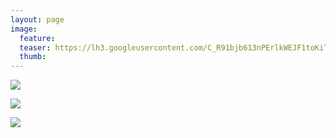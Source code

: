```yaml
---
layout: page
image:
  feature:
  teaser: https://lh3.googleusercontent.com/C_R91bjb613nPErlkWEJF1toKiTZUpo17Z2m4kFuGlk=w245-h163-no
  thumb:
---
```


![](https://lh3.googleusercontent.com/suiImMc1er1l_wvkpWmmXRN0mGh3hEnxWvfN7Kx1FVs=w800)

![](https://lh3.googleusercontent.com/C3hKNg7I2ZdkFv2j_JZDx41tOVLyiSAg1wyg1F3uHoc=w800)

![](https://lh3.googleusercontent.com/PCBopmhSKEEbsuIqOtX1gtVkENR7DT98x5N4t2AbAkc=w800)
